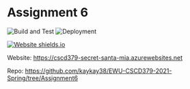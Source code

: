 ﻿
# Assignment 6

![Build and Test](./.github/workflows/BuildAndTest.yml/badge.svg)
![Deployment](./.github/workflows/Deployment.yml/badge.svg)

[![Website shields.io](https://img.shields.io/website-up-down-green-red/http/shields.io.svg)](https://cscd379-secret-santa-mia.azurewebsites.net)

Website: https://cscd379-secret-santa-mia.azurewebsites.net

Repo: https://github.com/kaykay38/EWU-CSCD379-2021-Spring/tree/Assignment6
